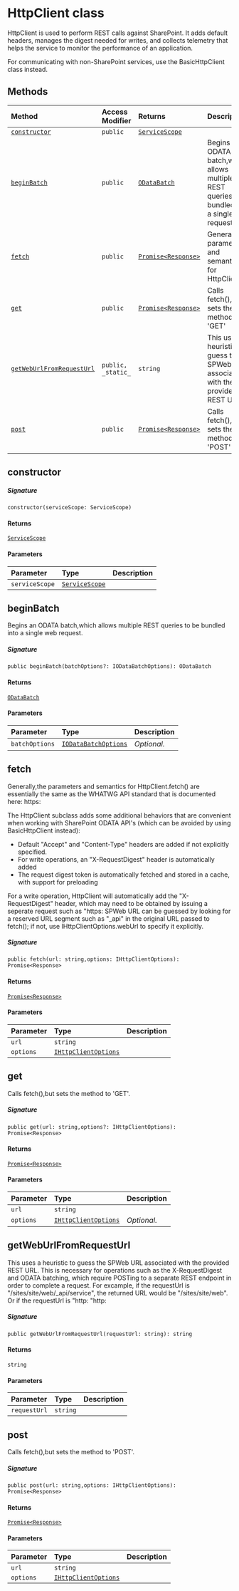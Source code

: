 # HttpClient class





HttpClient is used to perform REST calls against SharePoint. It adds default 
headers, manages the digest needed for writes, and collects telemetry that 
helps the service to monitor the performance of an application. 
 
For communicating with non-SharePoint services, use the BasicHttpClient 
class instead.






## Methods

| Method	   | Access Modifier | Returns	| Description|
|:-------------|:----|:-------|:-----------|
|[`constructor`](#constructor)     | `public` | [`ServiceScope`](ServiceScope.md) |  |
|[`beginBatch`](#beginbatch)     | `public` | [`ODataBatch`](ODataBatch.md) | Begins an ODATA batch,which allows multiple REST queries to be bundled into  a single web request |
|[`fetch`](#fetch)     | `public` | [`Promise<Response>`](Promise.md) | Generally,the parameters and semantics for HttpClient |
|[`get`](#get)     | `public` | [`Promise<Response>`](Promise.md) | Calls fetch(),but sets the method to 'GET' |
|[`getWebUrlFromRequestUrl`](#getweburlfromrequesturl)     | `public, _static_` | `string` | This uses a heuristic to guess the SPWeb URL associated with the provided  REST URL |
|[`post`](#post)     | `public` | [`Promise<Response>`](Promise.md) | Calls fetch(),but sets the method to 'POST' |




## constructor



##### Signature
`constructor(serviceScope: ServiceScope)`

#### Returns
[`ServiceScope`](ServiceScope.md)

#### Parameters


| Parameter	   | Type    | Description |
|:-------------|:---------------|:------------|
| `serviceScope`    | [`ServiceScope`](ServiceScope.md) |  |


## beginBatch

Begins an ODATA batch,which allows multiple REST queries to be bundled into 
a single web request.

##### Signature
`public beginBatch(batchOptions?: IODataBatchOptions): ODataBatch`

#### Returns
[`ODataBatch`](ODataBatch.md)

#### Parameters


| Parameter	   | Type    | Description |
|:-------------|:---------------|:------------|
| `batchOptions`    | [`IODataBatchOptions`](IODataBatchOptions.md) | _Optional._ |


## fetch

Generally,the parameters and semantics for HttpClient.fetch() are essentially 
the same as the WHATWG API standard that is documented here: 
https: 
 
The HttpClient subclass adds some additional behaviors that are convenient when 
working with SharePoint ODATA API's (which can be avoided by using 
BasicHttpClient instead): 
- Default "Accept" and "Content-Type" headers are added if not explicitly specified. 
- For write operations, an "X-RequestDigest" header is automatically added 
- The request digest token is automatically fetched and stored in a cache, with 
support for preloading 
 
For a write operation, HttpClient will automatically add the "X-RequestDigest" 
header, which may need to be obtained by issuing a seperate request such as 
"https: 
SPWeb URL can be guessed by looking for a reserved URL segment such as "_api" 
in the original URL passed to fetch(); if not, use IHttpClientOptions.webUrl 
to specify it explicitly. 


##### Signature
`public fetch(url: string,options: IHttpClientOptions): Promise<Response>`

#### Returns
[`Promise<Response>`](Promise.md)

#### Parameters


| Parameter	   | Type    | Description |
|:-------------|:---------------|:------------|
| `url`    | `string` |  |
| `options`    | [`IHttpClientOptions`](IHttpClientOptions.md) |  |


## get

Calls fetch(),but sets the method to 'GET'.

##### Signature
`public get(url: string,options?: IHttpClientOptions): Promise<Response>`

#### Returns
[`Promise<Response>`](Promise.md)

#### Parameters


| Parameter	   | Type    | Description |
|:-------------|:---------------|:------------|
| `url`    | `string` |  |
| `options`    | [`IHttpClientOptions`](IHttpClientOptions.md) | _Optional._ |


## getWebUrlFromRequestUrl

This uses a heuristic to guess the SPWeb URL associated with the provided 
REST URL. This is necessary for operations such as the X-RequestDigest 
and ODATA batching, which require POSTing to a separate REST endpoint 
in order to complete a request. 
For excample, if the requestUrl is "/sites/site/web/_api/service", 
the returned URL would be "/sites/site/web". Or if the requestUrl 
is "http: 
"http:

##### Signature
`public getWebUrlFromRequestUrl(requestUrl: string): string`

#### Returns
`string`

#### Parameters


| Parameter	   | Type    | Description |
|:-------------|:---------------|:------------|
| `requestUrl`    | `string` |  |


## post

Calls fetch(),but sets the method to 'POST'.

##### Signature
`public post(url: string,options: IHttpClientOptions): Promise<Response>`

#### Returns
[`Promise<Response>`](Promise.md)

#### Parameters


| Parameter	   | Type    | Description |
|:-------------|:---------------|:------------|
| `url`    | `string` |  |
| `options`    | [`IHttpClientOptions`](IHttpClientOptions.md) |  |


